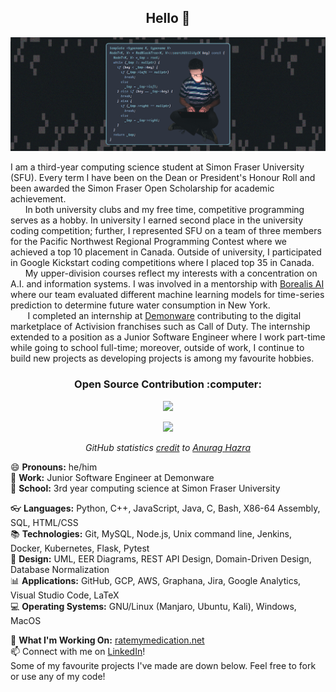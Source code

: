 <h2 align ="center"> Hello 👋 </h2>
 

[![Image](https://github.com/Alex0Blackwell/Alex0Blackwell/blob/master/.pictures/card.png)](https://github.com/Alex0Blackwell "Follow me :)")

I am a third-year computing science student at Simon Fraser University (SFU). Every term I have been on the Dean or President's Honour Roll and been awarded the Simon Fraser Open Scholarship for academic achievement.  
&nbsp;&nbsp;&nbsp;&nbsp;&nbsp;&nbsp;In both university clubs and my free time, competitive programming serves as a hobby. In university I earned second place in the university coding competition; further, I represented SFU on a team of three members for the Pacific Northwest Regional Programming Contest where we achieved a top 10 placement in Canada. Outside of university, I participated in Google Kickstart coding competitions where I placed top 35 in Canada.  
&nbsp;&nbsp;&nbsp;&nbsp;&nbsp;&nbsp;My upper-division courses reflect my interests with a concentration on A.I. and information systems. I was involved in a mentorship with [Borealis AI](https://www.borealisai.com/en/) where our team evaluated different machine learning models for time-series prediction to determine future water consumption in New York.  
&nbsp;&nbsp;&nbsp;&nbsp;&nbsp;&nbsp;  I completed an internship at [Demonware](https://www.demonware.net/) contributing to the digital marketplace of Activision franchises such as Call of Duty. The internship extended to a position as a Junior Software Engineer where I work part-time while going to school full-time; moreover, outside of work, I continue to build new projects as developing projects is among my favourite hobbies. 

<h3 align ="center"> Open Source Contribution :computer: </h3>
<p align="center">
  <img src="https://badges.frapsoft.com/os/v1/open-source.png?v=103">
 </p>

<p align="center">
  <a href="https://github.com/Alex0Blackwell">
    <img src="https://github-readme-stats.vercel.app/api?username=Alex0Blackwell&hide=contribs&show_icons=true&include_all_commits=true&count_private=true&theme=nord"/>
  </a>
</p>

<p align="center">
 <i>GitHub statistics <a href="https://github.com/anuraghazra/github-readme-stats">credit</a> to <a href="https://github.com/anuraghazra">Anurag Hazra</a></i>
</p>


:smile: **Pronouns:** he/him  
:office: **Work:** Junior Software Engineer at Demonware  
:school: **School:** 3rd year computing science at Simon Fraser University  

:eyeglasses: **Languages:** Python, C++, JavaScript, Java, C, Bash, X86-64 Assembly, SQL, HTML/CSS  
:books: **Technologies:** Git, MySQL, Node.js, Unix command line, Jenkins, Docker, Kubernetes, Flask, Pytest  
:triangular_ruler: **Design:**  UML, EER Diagrams, REST API Design, Domain-Driven Design, Database Normalization  
:bar_chart: **Applications:** GitHub, GCP, AWS, Graphana, Jira, Google Analytics, Visual Studio Code, LaTeX  
:computer: **Operating Systems:** GNU/Linux (Manjaro, Ubuntu, Kali), Windows, MacOS  

:memo: **What I'm Working On:** [ratemymedication.net](https://ratemymedication.net)  
:mailbox: Connect with me on [LinkedIn](https://www.linkedin.com/in/alex-blackwell/)!  
Some of my favourite projects I've made are down below. Feel free to fork or use any of my code! 
